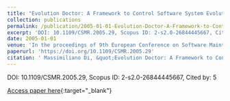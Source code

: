 ```yaml
---
title: "Evolution Doctor: A Framework to Control Software System Evolution"
collection: publications
permalink: /publication/2005-01-01-Evolution-Doctor-A-Framework-to-Control-Software-System-Evolution
excerpt: 'DOI: 10.1109/CSMR.2005.29, Scopus ID: 2-s2.0-26844445667, Cited by: 5'
date: 2005-01-01
venue: 'In the proceedings of 9th European Conference on Software Maintenance and Reengineering (CSMR 2005), 21-23 March 2005, Manchester, UK, Proceedings'
paperurl: 'https://doi.org/10.1109/CSMR.2005.29'
citation: ' Massimiliano Di, &quot;Evolution Doctor: A Framework to Control Software System Evolution.&quot; In the proceedings of 9th European Conference on Software Maintenance and Reengineering (CSMR 2005), 21-23 March 2005, Manchester, UK, Proceedings, 2005.'
---
```

DOI: 10.1109/CSMR.2005.29, Scopus ID: 2-s2.0-26844445667, Cited by: 5

[Access paper here](https://doi.org/10.1109/CSMR.2005.29){:target="_blank"}
